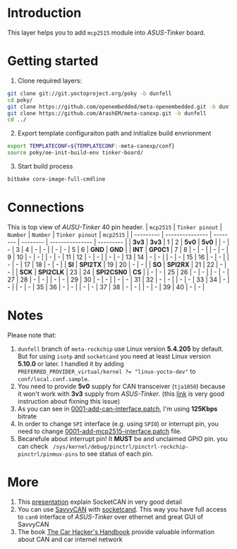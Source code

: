 # Introduction 
This layer helps you to add `mcp2515` module into _ASUS-Tinker_ board.

# Getting started
1. Clone required layers:
```bash
git clone git://git.yoctoproject.org/poky -b dunfell
cd poky/
git clone https://github.com/openembedded/meta-openembedded.git -b dunfell
git clone https://github.com/ArashEM/meta-canexp.git -b dunfell
cd ../
```
2. Export template configuraiton path and initialize build envrionment
```bash
export TEMPLATECONF=${TEMPLATECONF:-meta-canexp/conf}
source poky/oe-init-build-env tinker-board/
```
3. Start build process
```bash
bitbake core-image-full-cmdline
```
# Connections
This is top view of _AUSU-Tinker_ 40 pin header.
| `mcp2515` | `Tinker pinout` | `Number` | `Number` | `Tinker pinout` | `mcp2515` |
| --------- | --------------- | -------- | -------- | --------------- | --------- |
|  **3v3**  | **3v3**         | 1        |   2      | **5v0**         | **5v0**   |
| -         |  -              | 3        |   4      |  -              |   -       |
| -         |  -              | 5        |   6      |  **GND**        | **GND**   |
| **INT**   |  **GP0C1**      | 7        |   8      |  -              |   -       |
| -         |  -              | 9        |   10     |  -              |   -       |
| -         |  -              | 11       |   12     |  -              |   -       |
| -         |  -              | 13       |   14     |  -              |   -       |
| -         |  -              | 15       |   16     |  -              |   -       |
| -         |  -              | 17       |   18     |  -              |   -       |
| **SI**    |  **SPI2TX**     | 19       |   20     |  -              |   -       |
| **SO**    |  **SPI2RX**     | 21       |   22     |  -              |   -       |
| **SCK**   |  **SPI2CLK**    | 23       |   24     |  **SPI2CSN0**   |   **CS**  |
| -         |  -              | 25       |   26     |  -              |   -       |
| -         |  -              | 27       |   28     |  -              |   -       |
| -         |  -              | 29       |   30     |  -              |   -       |
| -         |  -              | 31       |   32     |  -              |   -       |
| -         |  -              | 33       |   34     |  -              |   -       |
| -         |  -              | 35       |   36     |  -              |   -       |
| -         |  -              | 37       |   38     |  -              |   -       |
| -         |  -              | 39       |   40     |  -              |   -       |

# Notes
Please note that:
1. `dunfell` branch of `meta-rockchip` use Linux version **5.4.205** by default. But for using `isotp` and `socketcand` you need at least Linux version **5.10.0** or later. I handled it by adding `PREFERRED_PROVIDER_virtual/kernel ?= "linux-yocto-dev"` to `conf/local.conf.sample`.
2. You need to provide **5v0** supply for CAN transceiver (`tja1050`) because it won't work with **3v3** supply from _ASUS-Tinker_. (this [link](https://github.com/tolgakarakurt/CANBus-MCP2515-Raspi) is very good instruction about fixning this issue)
3. As you can see in [0001-add-can-interface.patch](recipes-core/init-ifupdown/init-ifupdown/0001-add-can-interface.patch), I'm using **125Kbps** bitrate
4. In order to change `SPI` interface (e.g. using `SPI0`) or interrupt pin, you need to change [0001-add-mcp2515-interface.patch](recipes-kernel/linux/linux-yocto-dev/0001-add-mcp2515-interface.patch) file.
5. Becarefule about interrupt pin! It **MUST** be and unclaimed GPIO pin. you can check ` /sys/kernel/debug/pinctrl/pinctrl-rockchip-pinctrl/pinmux-pins` to see status of each pin.

# More
1. This [presentation](https://wiki.automotivelinux.org/_media/agl-distro/agl2017-socketcan-print.pdf) explain SocketCAN in very good detail
2. You can use [SavvyCAN](https://www.savvycan.com/) with [socketcand](https://github.com/linux-can/socketcand). This way you have full access to `can0` interface of _ASUS-Tinker_ over ethernet and great GUI of SavvyCAN
3. The book [The Car Hacker's Handbook](https://www.oreilly.com/library/view/the-car-hackers/9781457198847/) provide valuable information about CAN and car internel network
